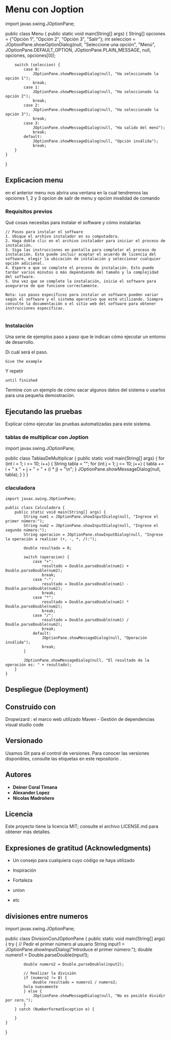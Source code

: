 
#  Menu con Joption

import javax.swing.JOptionPane;

public class Menu {
    public static void main(String[] args) {
        String[] opciones = {"Opción 1", "Opción 2", "Opción 3", "Salir"};
        int seleccion = JOptionPane.showOptionDialog(null, "Seleccione una opción", "Menú", JOptionPane.DEFAULT_OPTION, JOptionPane.PLAIN_MESSAGE, null, opciones, opciones[0]);
        
        switch (seleccion) {
            case 0:
                JOptionPane.showMessageDialog(null, "Ha seleccionado la opción 1");
                break;
            case 1:
                JOptionPane.showMessageDialog(null, "Ha seleccionado la opción 2");
                break;
            case 2:
                JOptionPane.showMessageDialog(null, "Ha seleccionado la opción 3");
                break;
            case 3:
                JOptionPane.showMessageDialog(null, "Ha salido del menú");
                break;
            default:
                JOptionPane.showMessageDialog(null, "Opción inválida");
                break;
        }
    }
}
## Explicacion menu

en el anterior menu nos abrira una ventana en la cual tendremos las opciones 1, 2 y 3 opcion de salir de menu y opcion invalidad de comando 

### Requisitos previos

Qué cosas necesitas para instalar el software y cómo instalarlas

```
// Pasos para instalar el software
1. Ubique el archivo instalador en su computadora.
2. Haga doble clic en el archivo instalador para iniciar el proceso de instalación.
3. Siga las instrucciones en pantalla para completar el proceso de instalación. Esto puede incluir aceptar el acuerdo de licencia del software, elegir la ubicación de instalación y seleccionar cualquier opción adicional.
4. Espere a que se complete el proceso de instalación. Esto puede tardar varios minutos o más dependiendo del tamaño y la complejidad del software.
5. Una vez que se complete la instalación, inicie el software para asegurarse de que funcione correctamente.

Nota: Los pasos específicos para instalar un software pueden variar según el software y el sistema operativo que esté utilizando. Siempre consulte la documentación o el sitio web del software para obtener instrucciones específicas.


```

### Instalación

Una serie de ejemplos paso a paso que le indican cómo ejecutar un entorno de desarrollo.

Di cuál será el paso.

```
Give the example
```

Y repetir

```
until finished
```

Termine con un ejemplo de cómo sacar algunos datos del sistema o usarlos para una pequeña demostración.

## Ejecutando las pruebas

Explicar cómo ejecutar las pruebas automatizadas para este sistema.

### tablas de multiplicar con Joption 

import javax.swing.JOptionPane;

public class TablasDeMultiplicar {
    public static void main(String[] args) {
        for (int i = 1; i <= 10; i++) {
            String tabla = "";
            for (int j = 1; j <= 10; j++) {
                tabla += i + " x " + j + " = " + (i * j) + "\n";
            }
            JOptionPane.showMessageDialog(null, tabla);
        }
    }
}



### claculadora

```
import javax.swing.JOptionPane;

public class Calculadora {
    public static void main(String[] args) {
        String num1 = JOptionPane.showInputDialog(null, "Ingrese el primer número:");
        String num2 = JOptionPane.showInputDialog(null, "Ingrese el segundo número:");
        String operacion = JOptionPane.showInputDialog(null, "Ingrese la operación a realizar (+, -, *, /):");
        
        double resultado = 0;
        
        switch (operacion) {
            case "+":
                resultado = Double.parseDouble(num1) + Double.parseDouble(num2);
                break;
            case "-":
                resultado = Double.parseDouble(num1) - Double.parseDouble(num2);
                break;
            case "*":
                resultado = Double.parseDouble(num1) * Double.parseDouble(num2);
                break;
            case "/":
                resultado = Double.parseDouble(num1) / Double.parseDouble(num2);
                break;
            default:
                JOptionPane.showMessageDialog(null, "Operación inválida");
                break;
        }
        
        JOptionPane.showMessageDialog(null, "El resultado de la operación es: " + resultado);
    }
}
```

## Despliegue (Deployment)




## Construido con

Dropwizard : el marco web utilizado
Maven - Gestión de dependencias
visual studio code


## Versionado

Usamos Git para el control de versiones. Para conocer las versiones disponibles, consulte las etiquetas en este repositorio .

## Autores

* **Deiner Coral Timana**
* **Alexander Lopez**
* **Nicolas Madroñero**


## Licencia

Este proyecto tiene la licencia MIT; consulte el archivo LICENSE.md para obtener más detalles.

## Expresiones de gratitud (Acknowledgments)

* Un consejo para cualquiera cuyo código se haya utilizado
* Inspiración
* Fortaleza
* union

* etc

## divisiones entre numeros
import javax.swing.JOptionPane;

public class DivisionConJOptionPane {
    public static void main(String[] args) {
        try {
            // Pedir el primer número al usuario
            String input1 = JOptionPane.showInputDialog("Introduce el primer número:");
            double numero1 = Double.parseDouble(input1);

            
            double numero2 = Double.parseDouble(input2);

            // Realizar la división
            if (numero2 != 0) {
                double resultado = numero1 / numero2;
            hola nuevamente
            } else {
                JOptionPane.showMessageDialog(null, "No es posible dividir por cero.");
            }
        } catch (NumberFormatException e) {
          
        }
    }
}

